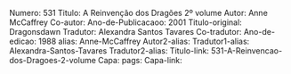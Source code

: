 Numero: 531
Titulo: A Reinvenção dos Dragões 2º volume
Autor: Anne McCaffrey
Co-autor: 
Ano-de-Publicacaoo: 2001
Titulo-original: Dragonsdawn
Tradutor: Alexandra Santos Tavares
Co-tradutor: 
Ano-de-edicao: 1988
alias: Anne-McCaffrey
Autor2-alias: 
Tradutor1-alias: Alexandra-Santos-Tavares
Tradutor2-alias: 
Titulo-link: 531-A-Reinvencao-dos-Dragoes-2-volume
Capa: 
pags: 
Capa-link: